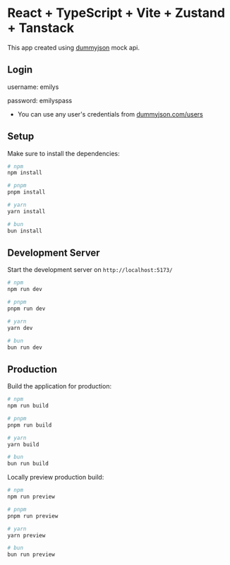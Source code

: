 # React + TypeScript + Vite + Zustand + Tanstack

This app created using [dummyjson](https://dummyjson.com/docs) mock api.

## Login

username: emilys

password: emilyspass

- You can use any user's credentials from [dummyjson.com/users](https://dummyjson.com/users)

## Setup

Make sure to install the dependencies:

```bash
# npm
npm install

# pnpm
pnpm install

# yarn
yarn install

# bun
bun install
```

## Development Server

Start the development server on `http://localhost:5173/`

```bash
# npm
npm run dev

# pnpm
pnpm run dev

# yarn
yarn dev

# bun
bun run dev
```

## Production

Build the application for production:

```bash
# npm
npm run build

# pnpm
pnpm run build

# yarn
yarn build

# bun
bun run build
```

Locally preview production build:

```bash
# npm
npm run preview

# pnpm
pnpm run preview

# yarn
yarn preview

# bun
bun run preview
```
